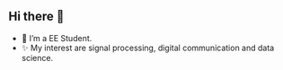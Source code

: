 ## Hi there 👋

- 🔭 I’m a EE Student.
- ✨ My interest are signal processing, digital communication and data science.

